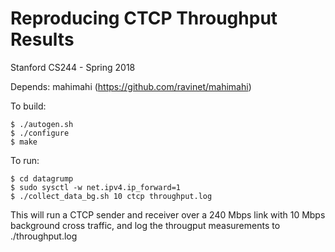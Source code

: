 # Reproducing CTCP Throughput Results

Stanford CS244 - Spring 2018

Depends: mahimahi (https://github.com/ravinet/mahimahi)

To build:

	$ ./autogen.sh
	$ ./configure
	$ make

To run:

	$ cd datagrump
	$ sudo sysctl -w net.ipv4.ip_forward=1
	$ ./collect_data_bg.sh 10 ctcp throughput.log

This will run a CTCP sender and receiver over a 240 Mbps link with 10 Mbps 
background cross traffic, and log the througput measurements to ./throughput.log 
